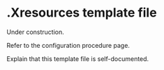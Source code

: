 # .Xresources template file

Under construction.

Refer to the configuration procedure page.

Explain that this template file is self-documented.
